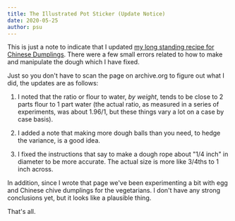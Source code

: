 ```yaml
---
title: The Illustrated Pot Sticker (Update Notice)
date: 2020-05-25
author: psu
---
```


This is just a note to indicate that I updated <a href="/the-illustrated-pot-sticker.html">my long standing recipe for Chinese Dumplings</a>. There were a few small errors related to how to make and manipulate the dough which I have fixed.

Just so you don't have to scan the page on archive.org to figure out what I did, the updates are as follows:

1. I noted that the ratio or flour to water, *by weight*, tends to be close to 2 parts flour to 1 part water (the actual ratio, as measured in a series of experiments, was about 1.96/1, but these things vary a lot on a case by case basis).

2. I added a note that making more dough balls than you need, to hedge the variance, is a good idea.

3. I fixed the instructions that say to make a dough rope about "1/4 inch" in diameter to be more accurate. The actual size is more like 3/4ths to 1 inch across.

In addition, since I wrote that page we've been experimenting a bit with egg and Chinese chive dumplings for the vegetarians. I don't have any strong conclusions yet, but it looks like a plausible thing.

That's all.